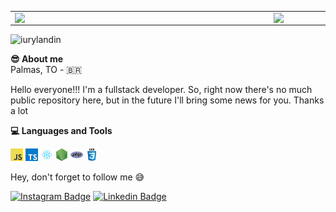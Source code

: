 
<center>
<table>
  <tr>
      <td><img width="400px" align="left" src="https://github-readme-stats.vercel.app/api/top-langs/?username=iurylandin&hide=html&layout=compact" /></td>
      <td><img width="495px" align="left" src="https://github-readme-stats.vercel.app/api?username=iurylandin&show_icons=true&include_all_commits=true" /></td>
  </tr>   
</table>
</center>

<img src="https://komarev.com/ghpvc/?username=iurylandinm&label=Profile%20views&color=0e75b6&style=flat" alt="iurylandin" />

**😎 About me**  
Palmas, TO - 🇧🇷

<p>Hello everyone!!!
I'm a fullstack developer. 
So, right now there's no much public repository here, but in the future I'll bring some news for you. Thanks a lot</p>


**💻 Languages and Tools**  

<p>
<code><img height="20" src="https://raw.githubusercontent.com/github/explore/80688e429a7d4ef2fca1e82350fe8e3517d3494d/topics/javascript/javascript.png"></code>
<code><img height="20" src="https://raw.githubusercontent.com/github/explore/80688e429a7d4ef2fca1e82350fe8e3517d3494d/topics/typescript/typescript.png"></code>
<code><img height="20" src="https://raw.githubusercontent.com/github/explore/80688e429a7d4ef2fca1e82350fe8e3517d3494d/topics/react/react.png"></code>
<code><img height="20" src="https://raw.githubusercontent.com/github/explore/80688e429a7d4ef2fca1e82350fe8e3517d3494d/topics/nodejs/nodejs.png"></code>   
<code><img height="20" src="https://raw.githubusercontent.com/github/explore/5c058a388828bb5fde0bcafd4bc867b5bb3f26f3/topics/php/php.png"></code>
<code><img height="20" src="https://raw.githubusercontent.com/github/explore/5c058a388828bb5fde0bcafd4bc867b5bb3f26f3/topics/css/css.png"></code>
</p>

Hey, don't forget to follow me 😅


[![Instagram Badge](https://img.shields.io/badge/Instagram-E4405F?style=for-the-badge&logo=instagram&logoColor=white)](https://www.instagram.com/iury.landin/) 
[![Linkedin Badge](https://img.shields.io/badge/LinkedIn-0077B5?style=for-the-badge&logo=linkedin&logoColor=white)](https://www.linkedin.com/in/iury-landin-b94b74133/)

